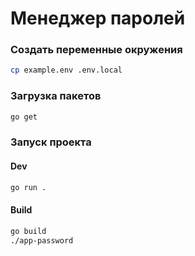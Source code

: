 # Менеджер паролей

### Создать переменные окружения

```bash
cp example.env .env.local
```

### Загрузка пакетов

```bash
go get
```

### Запуск проекта

#### Dev

```bash
go run .
```

#### Build

```bash
go build
./app-password
```
